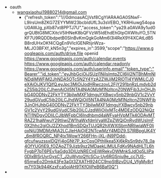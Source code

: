 - oauth
    - wangxiaohui19880214@gmail.com
        - {"refresh_token":"1//0dmoasACjVsf8CgYIARAAGA0SNwF-L9IrsUm8ZKG7ZEYYMW23bcbldUfL3u3sVEBO_YKRHiuwg54opaU0AWJg_pXb87xt8PPTJ7U","access_token":"ya29.a0AVA9y1ud0grQUBtG8MCXitcV5IHNeK8bQFVzW5IdEhdEhGtpOXWItuYO_5TNKF7U9RQDDbdpetB0SInBvKmQgkGoMm6I3l4ReX9Y4XCAtLdB5B8rdUHxOKf4CQgEn9VIcIGENRtijnWza-MLJO3BFXf_kN5n3g","expires_in":3599,"scope":"https://www.googleapis.com/auth/drive.file openid https://www.googleapis.com/auth/calendar.events https://www.googleapis.com/auth/calendar.readonly https://www.googleapis.com/auth/userinfo.email","token_type":"Bearer","id_token":"eyJhbGciOiJSUzI1NiIsImtpZCI6IjI2NTBhMmNlNDdiMWFiM2JhNDA5OTc5N2Y4YzA2ZWJjM2RlOTI4YWMiLCJ0eXAiOiJKV1QifQ.eyJpc3MiOiJodHRwczovL2FjY291bnRzLmdvb2dsZS5jb20iLCJhenAiOiI5NTA4NjA0MzM1NzItcnZ0NWFib3JnOHJhbG40ODNvZ2FkYTY3bjIwMXF1dmguYXBwcy5nb29nbGV1c2VyY29udGVudC5jb20iLCJhdWQiOiI5NTA4NjA0MzM1NzItcnZ0NWFib3JnOHJhbG40ODNvZ2FkYTY3bjIwMXF1dmguYXBwcy5nb29nbGV1c2VyY29udGVudC5jb20iLCJzdWIiOiIxMTc4MDEzODQ2NjQzNTI1NDgyODIiLCJlbWFpbCI6Indhbmd4aWFvaHVpMTk4ODAyMTRAZ21haWwuY29tIiwiZW1haWxfdmVyaWZpZWQiOnRydWUsImF0X2hhc2giOiJ2ZXhod1BmSDQxTUJQR2hXWXlSbmNRIiwiaWF0IjoxNjU3MDMzMjA2LCJleHAiOjE2NTcwMzY4MDZ9.S7IRBpgUK4Y_6m8fROQRC_NP4tx1WowY266FHn-iXL-jN9PDdd-gfcufwuzssxlDQYj4oGNt7P_kcCpsOPthlIkea5Xj6kRsSn9dv78_0a4OfYUGfiE9_fOZAoZT9Jjzb9sz2MDaekLIMULFdKv9NAdHLTL6hFvgbP7pT6PEv1jaGdg3DIUzNRECnEiWRekyDWMnkSJdOq5LliPa0DlxBISrUvrGysCT_J2uWytoQYcSCu-Uy6RGSniu9e_cc7US-65mwEo2Dmk43Fe3aGt3ZXATH924CC9npStBzvDU4_VfgMy8rfm7Y03k944KzxFca5oiAH9TKfOliPeB6Baf0Q"}
-  
